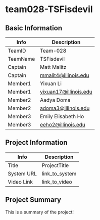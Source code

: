 # team028-TSFisdevil

## Basic Information

|   Info      |        Description     |
| ----------- | ---------------------- |
| TeamID      |        Team-028        |
| TeamName    |       TSFisdevil       |
| Captain     |       Matt Malitz      |
| Captain     | 	mmalit4@illinois.edu |
| Member1     |        Yixuan Li       |
| Member1     |  yixuan17@illinois.edu |
| Member2     |       Aadya Doma       |
| Member2     |   adoma3@illinois.edu  |
| Member3     |   Emily Elisabeth Ho   |
| Member3     |   eeho2@illinois.edu   |

## Project Information

|   Info      |        Description     |
| ----------- | ---------------------- |
|  Title      |       ProjectTitle     |
| System URL  |      link_to_system    |
| Video Link  |      link_to_video     |

## Project Summary

This is a summary of the project!
